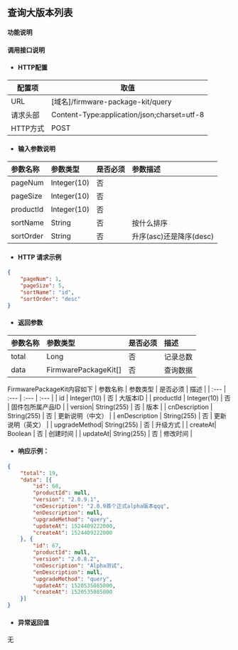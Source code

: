 ## 查询大版本列表

#### 功能说明



#### 调用接口说明

* #### HTTP配置

| 配置项 | 取值 |
| --- | --- |
| URL | \[域名\]/firmware-package-kit/query|
| 请求头部 | Content-Type:application/json;charset=utf-8 |
| HTTP方式 | POST|

* #### 输入参数说明

| 参数名称 | 参数类型 | 是否必须 | 参数描述 |
| :--- | :--- | :--- | :--- |
| pageNum| Integer\(10\) | 否 |  |
| pageSize | Integer\(10\) | 否 |  |
| productId| Integer\(10\) | 否 |  |
| sortName| String | 否 |按什么排序 |
| sortOrder| String| 否 |升序(asc)还是降序(desc) |


* #### HTTP 请求示例


```json
{
	"pageNum": 1,
	"pageSize": 5,
	"sortName": "id",
	"sortOrder": "desc"
}
```


* #### 返回参数
| 参数名称 | 参数类型 | 是否必须 | 描述 |
| :--- | :--- | :--- | :--- |
| total| Long | 否 | 记录总数|
| data| FirmwarePackageKit[]| 否 | 查询数据 |

FirmwarePackageKit内容如下
| 参数名称 | 参数类型 | 是否必须 | 描述 |
| :--- | :--- | :--- | :--- |
| id | Integer\(10\) | 否 | 大版本ID |
| productId | Integer\(10\) | 否 | 固件包所属产品ID |
| version| String\(255\) | 否 | 版本 |
| cnDescription | String\(255\) | 否 | 更新说明（中文） |
| enDescription | String\(255\) | 否 | 更新说明（英文） |
| upgradeMethod| String\(255\) | 否 | 升级方式 |
| createAt| Boolean | 否 | 创建时间 |
| updateAt| String\(255\) | 否 | 修改时间 |


* #### 响应示例：

```json
{
	"total": 19,
	"data": [{
		"id": 68,
		"productId": null,
		"version": "2.0.9.1",
		"cnDescription": "2.0.9首个正式alpha版本qqq",
		"enDescription": null,
		"upgradeMethod": "query",
		"updateAt": 1524409222000,
		"createAt": 1524409222000
	}, {
		"id": 67,
		"productId": null,
		"version": "2.0.8.2",
		"cnDescription": "Alpha测试",
		"enDescription": null,
		"upgradeMethod": "query",
		"updateAt": 1520535085000,
		"createAt": 1520535085000
	}]
}
```



* #### 异常返回值

无



